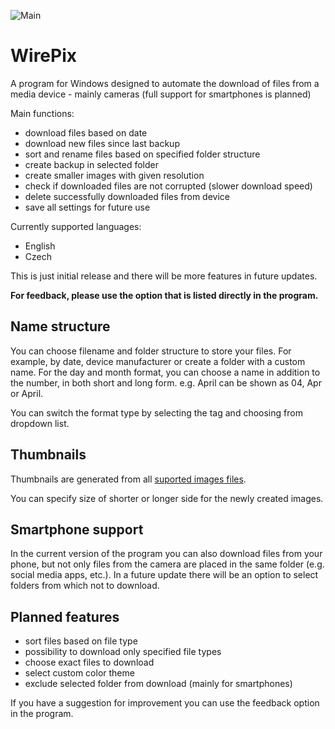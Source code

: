 ![Main](https://user-images.githubusercontent.com/79570332/164648004-d3749cd4-3c7e-4b7e-bb43-5694332c95f1.png)

# WirePix
A program for Windows designed to automate the download of files from a media device - mainly cameras (full support for smartphones is planned)

Main functions:
- download files based on date
- download new files since last backup
- sort and rename files based on specified folder structure
- create backup in selected folder
- create smaller images with given resolution
- check if downloaded files are not corrupted (slower download speed)
- delete successfully downloaded files from device
- save all settings for future use

Currently supported languages:
- English
- Czech

This is just initial release and there will be more features in future updates.

**For feedback, please use the option that is listed directly in the program.**

## Name structure
You can choose filename and folder structure to store your files. For example, by date, device manufacturer or create a folder with a custom name.
For the day and month format, you can choose a name in addition to the number, in both short and long form. e.g. April can be shown as 04, Apr or April.

You can switch the format type by selecting the tag and choosing from dropdown list.

## Thumbnails
Thumbnails are generated from all [suported images files](https://imagemagick.org/script/formats.php#supported).

You can specify size of shorter or longer side for the newly created images.

## Smartphone support
In the current version of the program you can also download files from your phone, but not only files from the camera are placed in the same folder (e.g. social media apps, etc.). In a future update there will be an option to select folders from which not to download.

## Planned features
- sort files based on file type
- possibility to download only specified file types
- choose exact files to download
- select custom color theme
- exclude selected folder from download (mainly for smartphones)

If you have a suggestion for improvement you can use the feedback option in the program.
